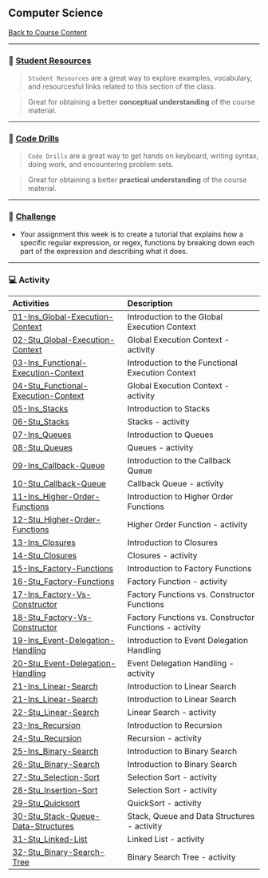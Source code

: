 ## Computer Science
[Back to Course Content](../../README.md)

-----

### :book: **[Student Resources](student-resources/README.md)**

> `Student Resources` are a great way to explore examples, vocabulary, and resourcesful links related to this section of the class.

> Great for obtaining a better **conceptual understanding** of the course material. 

------

### :dart: **[Code Drills](code-drills/README.md)**

> `Code Drills` are a great way to get hands on keyboard, writing syntax, doing work, and encountering problem sets. 

> Great for obtaining a better **practical understanding** of the course material. 


-----
### :pencil: **[Challenge](challenge/README.md)**

- Your assignment this week is to create a tutorial that explains how a specific regular expression, or regex, functions by breaking down each part of the expression and describing what it does.

-----

### :computer: Activity

|  Activities |  Description |
|:--	|:-- |
|[01-Ins_Global-Execution-Context](activities/01-Ins_Global-Execution-Context)| Introduction to the Global Execution Context |
|[02-Stu_Global-Execution-Context](activities/02-Stu_Global-Execution-Context)| Global Execution Context  - activity |
|[03-Ins_Functional-Execution-Context](activities/03-Ins_Functional-Execution-Context)| Introduction to the Functional Execution Context |
|[04-Stu_Functional-Execution-Context](activities/04-Stu_Functional-Execution-Context)| Global Execution Context - activity |
|[05-Ins_Stacks](activities/05-Ins_Stacks)| Introduction to Stacks |
|[06-Stu_Stacks](activities/06-Stu_Stacks)| Stacks - activity |
|[07-Ins_Queues](activities/07-Ins_Queues)| Introduction to Queues |
|[08-Stu_Queues](activities/08-Stu_Queues)| Queues - activity |
|[09-Ins_Callback-Queue](activities/09-Ins_Callback-Queue)| Introduction to the Callback Queue |
|[10-Stu_Callback-Queue](activities/10-Stu_Callback-Queue)| Callback Queue - activity |
|[11-Ins_Higher-Order-Functions](activities/11-Ins_Higher-Order-Functions)| Introduction to Higher Order Functions |
|[12-Stu_Higher-Order-Functions](activities/12-Stu_Higher-Order-Functions)| Higher Order Function - activity |
|[13-Ins_Closures](activities/13-Ins_Closures)| Introduction to Closures |
|[14-Stu_Closures](activities/14-Stu_Closures)| Closures - activity |
|[15-Ins_Factory-Functions](activities/15-Ins_Factory-Functions)| Introduction to Factory Functions |
|[16-Stu_Factory-Functions](activities/16-Stu_Factory-Functions)| Factory Function - activity |
|[17-Ins_Factory-Vs-Constructor](activities/17-Ins_Factory-Vs-Constructor)| Factory Functions vs. Constructor Functions |
|[18-Stu_Factory-Vs-Constructor](activities/18-Stu_Factory-Vs-Constructor)| Factory Functions vs. Constructor Functions - activity |
|[19-Ins_Event-Delegation-Handling](activities/19-Ins_Event-Delegation-Handling)| Introduction to Event Delegation Handling |
|[20-Stu_Event-Delegation-Handling](activities/20-Stu_Event-Delegation-Handling)| Event Delegation Handling - activity |
|[21-Ins_Linear-Search](activities/21-Ins_Linear-Search)| Introduction to Linear Search |
|[21-Ins_Linear-Search](activities/21-Ins_Linear-Search)| Introduction to Linear Search |
|[22-Stu_Linear-Search](activities/22-Stu_Linear-Search)| Linear Search - activity |
|[23-Ins_Recursion](activities/23-Ins_Recursion)| Introduction to Recursion |
|[24-Stu_Recursion](activities/24-Stu_Recursion)| Recursion - activity |
|[25-Ins_Binary-Search](activities/25-Ins_Binary-Search)| Introduction to Binary Search |
|[26-Stu_Binary-Search](activities/26-Stu_Binary-Search)| Introduction to Binary Search |
|[27-Stu_Selection-Sort](activities/27-Stu_Selection-Sort)| Selection Sort - activity |
|[28-Stu_Insertion-Sort](activities/28-Stu_Insertion-Sort)| Selection Sort - activity |
|[29-Stu_Quicksort](activities/29-Stu_Quicksort)| QuickSort - activity  |
|[30-Stu_Stack-Queue-Data-Structures](activities/30-Stu_Stack-Queue-Data-Structures)| Stack, Queue and Data Structures - activity |
|[31-Stu_Linked-List](activities/31-Stu_Linked-List)| Linked List - activity  |
|[32-Stu_Binary-Search-Tree](activities/32-Stu_Binary-Search-Tree)| Binary Search Tree - activity |
